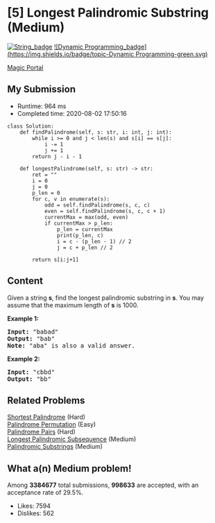 # [5] Longest Palindromic Substring (Medium)

[![String_badge](https://img.shields.io/badge/topic-String-green.svg)](https://leetcode.com/problems/longest-palindromic-substring/)  [![Dynamic Programming_badge](https://img.shields.io/badge/topic-Dynamic Programming-green.svg)](https://leetcode.com/problems/longest-palindromic-substring/) 

[Magic Portal](https://leetcode.com/problems/longest-palindromic-substring/)

## My Submission

- Runtime: 964 ms
- Completed time: 2020-08-02 17:50:16

```python3
class Solution:
    def findPalindrome(self, s: str, i: int, j: int):
        while i >= 0 and j < len(s) and s[i] == s[j]:
            i -= 1
            j += 1
        return j - i - 1
    
    def longestPalindrome(self, s: str) -> str:
        ret = ""
        i = 0
        j = 0
        p_len = 0
        for c, v in enumerate(s):
            odd = self.findPalindrome(s, c, c)
            even = self.findPalindrome(s, c, c + 1)
            currentMax = max(odd, even)
            if currentMax > p_len:
                p_len = currentMax
                print(p_len, c)
                i = c - (p_len - 1) // 2
                j = c + p_len // 2
            
        return s[i:j+1]
```

## Content
<p>Given a string <strong>s</strong>, find the longest palindromic substring in <strong>s</strong>. You may assume that the maximum length of <strong>s</strong> is 1000.</p>

<p><strong>Example 1:</strong></p>

<pre>
<strong>Input:</strong> &quot;babad&quot;
<strong>Output:</strong> &quot;bab&quot;
<strong>Note:</strong> &quot;aba&quot; is also a valid answer.
</pre>

<p><strong>Example 2:</strong></p>

<pre>
<strong>Input:</strong> &quot;cbbd&quot;
<strong>Output:</strong> &quot;bb&quot;
</pre>


## Related Problems
[Shortest Palindrome](https://leetcode.com/problems/shortest-palindrome/) (Hard) <br>
[Palindrome Permutation](https://leetcode.com/problems/palindrome-permutation/) (Easy) <br>
[Palindrome Pairs](https://leetcode.com/problems/palindrome-pairs/) (Hard) <br>
[Longest Palindromic Subsequence](https://leetcode.com/problems/longest-palindromic-subsequence/) (Medium) <br>
[Palindromic Substrings](https://leetcode.com/problems/palindromic-substrings/) (Medium) <br>

## What a(n) Medium problem!
Among **3384677** total submissions, **998633** are accepted, with an acceptance rate of 29.5%. <br>

- Likes: 7594
- Dislikes: 562

